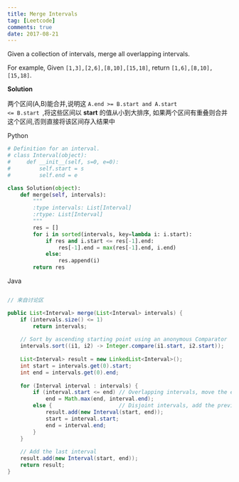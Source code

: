 ```yaml
---
title: Merge Intervals
tag: [Leetcode]
comments: true
date: 2017-08-21
---
```




Given a collection of intervals, merge all overlapping intervals.

For example,
Given <code>[1,3],[2,6],[8,10],[15,18]</code>,
return <code>[1,6],[8,10],[15,18]</code>.

**Solution**

两个区间(A,B)能合并,说明这 <code>A.end >= B.start and A.start <= B.start </code>,将这些区间以 **start** 的值从小到大排序,
如果两个区间有重叠则合并这个区间,否则直接将该区间存入结果中


Python 

```python
# Definition for an interval.
# class Interval(object):
#     def __init__(self, s=0, e=0):
#         self.start = s
#         self.end = e

class Solution(object):
    def merge(self, intervals):
        """
        :type intervals: List[Interval]
        :rtype: List[Interval]
        """
        res = []
        for i in sorted(intervals, key=lambda i: i.start):
            if res and i.start <= res[-1].end:
                res[-1].end = max(res[-1].end, i.end)
            else:
                res.append(i)
        return res
```


Java

```java

// 来自讨论区

public List<Interval> merge(List<Interval> intervals) {
    if (intervals.size() <= 1)
        return intervals;
    
    // Sort by ascending starting point using an anonymous Comparator
    intervals.sort((i1, i2) -> Integer.compare(i1.start, i2.start));
    
    List<Interval> result = new LinkedList<Interval>();
    int start = intervals.get(0).start;
    int end = intervals.get(0).end;
    
    for (Interval interval : intervals) {
        if (interval.start <= end) // Overlapping intervals, move the end if needed
            end = Math.max(end, interval.end);
        else {                     // Disjoint intervals, add the previous one and reset bounds
            result.add(new Interval(start, end));
            start = interval.start;
            end = interval.end;
        }
    }
    
    // Add the last interval
    result.add(new Interval(start, end));
    return result;
}
```